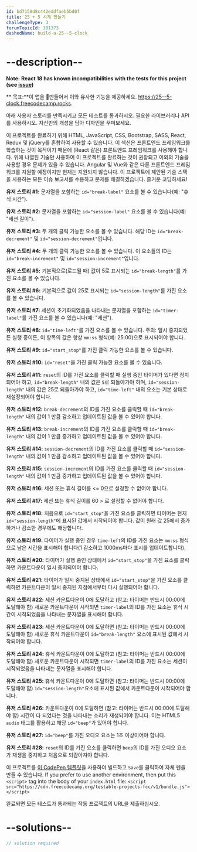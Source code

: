 ```yaml
---
id: bd7158d8c442eddfaeb5bd0f
title: 25 + 5 시계 만들기
challengeType: 3
forumTopicId: 301373
dashedName: build-a-25--5-clock
---
```


# --description--

**Note:** **React 18 has known incompatibilities with the tests for this project (see [issue](https://github.com/freeCodeCamp/freeCodeCamp/issues/45922))**

** 목표:**이 앱을 만들어서 이와 유사한 기능을 제공하세요. <a href="https://25--5-clock.freecodecamp.rocks" target="_blank" rel="noopener noreferrer nofollow">https://25--5-clock.freecodecamp.rocks</a>.

아래 사용자 스토리를 만족시키고 모든 테스트를 통과하시오. 필요한 라이브러리나 API를 사용하시오. 자신만의 개성을 담아 디자인을 꾸며보세요.

이 프로젝트를 완료하기 위해 HTML, JavaScript, CSS, Bootstrap, SASS, React, Redux 및 jQuery를 혼합하여 사용할 수 있습니다. 이 섹션은 프론트엔드 프레임워크를 학습하는 것이 목적이기 때문에 (React 같은) 프론트엔드 프레임워크를 사용해야 합니다. 위에 나열된 기술만 사용하여 이 프로젝트를 완료하는 것이 권장되고 이외의 기술을 사용할 경우 문제가 있을 수 있습니다. Angular 및 Vue와 같은 다른 프론트엔드 프레임워크를 지원할 예정이지만 현재는 지원되지 않습니다. 이 프로젝트에 제안된 기술 스택을 사용하는 모든 이슈 보고서를 수용하고 문제를 해결하겠습니다. 즐거운 코딩하세요!

**유저 스토리 #1:** 문자열을 포함하는 `id="break-label"` 요소를 볼 수 있습니다(예: "휴식 시간").

**유저 스토리 #2:** 문자열을 포함하는 `id="session-label"` 요소를 볼 수 있습니다(예: "세션 길이").

**유저 스토리 #3:** 두 개의 클릭 가능한 요소를 볼 수 있습니다. 해당 ID는 `id="break-decrement"` 및 `id="session-decrement"`입니다.

**유저 스토리 #4:** 두 개의 클릭 가능한 요소를 볼 수 있습니다. 이 요소들의 ID는 `id="break-increment"` 및 `id="session-increment"`입니다.

**유저 스토리 #5:** 기본적으로(로드될 때) 값이 5로 표시되는 `id="break-length"`를 가진 요소를 볼 수 있습니다.

**유저 스토리 #6:** 기본적으로 값이 25로 표시되는 `id="session-length"`를 가진 요소를 볼 수 있습니다.

**유저 스토리 #7:** 세션이 초기화되었음을 나타내는 문자열을 포함하는 `id="timer-label"`를 가진 요소를 볼 수 있습니다(예: "세션").

**유저 스토리 #8:** `id="time-left"`를 가진 요소를 볼 수 있습니다. 주의: 일시 중지되었든 실행 중이든, 이 항목의 값은 항상 `mm:ss` 형식(예: 25:00)으로 표시되어야 합니다.

**유저 스토리 #9:** `id="start_stop"`를 가진 클릭 가능한 요소를 볼 수 있습니다.

**유저 스토리 #10:** `id="reset"`을 가진 클릭 가능한 요소를 볼 수 있습니다.

**유저 스토리 #11:** `reset`의 ID를 가진 요소를 클릭할 때 실행 중인 타이머가 있다면 정지되어야 하고, `id="break-length"` 내의 값은 `5`로 되돌아가야 하며, `id="session-length"` 내의 값은 25로 되돌아가야 하고, `id="time-left"` 내의 요소는 기본 상태로 재설정되어야 합니다.

**유저 스토리 #12:** `break-decrement`의 ID를 가진 요소를 클릭할 때 `id="break-length"` 내의 값이 1 만큼 감소하고 업데이트된 값을 볼 수 있어야 합니다.

**유저 스토리 #13:** `break-increment`의 ID를 가진 요소를 클릭할 때 `id="break-length"` 내의 값이 1 만큼 증가하고 업데이트된 값을 볼 수 있어야 합니다.

**유저 스토리 #14:** `session-decrement`의 ID를 가진 요소를 클릭할 때 `id="session-length"` 내의 값이 1 만큼 감소하고 업데이트된 값을 볼 수 있어야 합니다.

**유저 스토리 #15:** `session-increment`의 ID를 가진 요소를 클릭할 때 `id="session-length"` 내의 값이 1 만큼 증가하고 업데이트된 값을 볼 수 있어야 합니다.

**유저 스토리 #16:** 세션 또는 휴식 길이를 &lt;= 0으로 설정할 수 없어야 합니다.

**유저 스토리 #17:** 세션 또는 휴식 길이를 60 > 로 설정할 수 없어야 합니다.

**유저 스토리 #18:** 처음으로 `id="start_stop"`을 가진 요소를 클릭하면 타이머는 현재 `id="session-length"`에 표시된 값에서 시작되어야 합니다. 값이 원래 값 25에서 증가하거나 감소한 경우에도 해당합니다.

**유저 스토리 #19:** 타이머가 실행 중인 경우 `time-left`의 ID를 가진 요소는 `mm:ss` 형식으로 남은 시간을 표시해야 합니다(1 감소하고 1000ms마다 표시를 업데이트합니다).

**유저 스토리 #20:** 타이머가 실행 중인 상태에서 `id="start_stop"`을 가진 요소를 클릭하면 카운트다운이 일시 중지되어야 합니다.

**유저 스토리 #21:** 타이머가 일시 중지된 상태에서 `id="start_stop"`을 가진 요소를 클릭하면 카운트다운이 일시 중지된 지점에서부터 다시 실행되어야 합니다.

**유저 스토리 #22:** 세션 카운트다운이 0에 도달하고 (참고: 타이머는 반드시 00:00에 도달해야 함) 새로운 카운트다운이 시작되면 `timer-label`의 ID를 가진 요소는 휴식 시간이 시작되었음을 나타내는 문자열을 표시해야 합니다.

**유저 스토리 #23:** 세션 카운트다운이 0에 도달하면 (참고: 타이머는 반드시 00:00에 도달해야 함) 새로운 휴식 카운트다운이 `id="break-length"` 요소에 표시된 값에서 시작되어야 합니다.

**유저 스토리 #24:** 휴식 카운트다운이 0에 도달하고 (참고: 타이머는 반드시 00:00에 도달해야 함) 새로운 카운트다운이 시작되면 `timer-label`의 ID를 가진 요소는 세션이 시작되었음을 나타내는 문자열을 표시해야 합니다.

**유저 스토리 #25:** 휴식 카운트다운이 0에 도달하면 (참고: 타이머는 반드시 00:00에 도달해야 함) `id="session-length"`요소에 표시된 값에서 카운트다운이 시작되어야 합니다.

**유저 스토리 #26:** 카운트다운이 0에 도달하면 (참고: 타이머는 반드시 00:00에 도달해야 함) 시간이 다 되었다는 것을 나타내는 소리가 재생되어야 합니다. 이는 HTML5 `audio` 태그를 활용하고 해당 `id="beep"`가 있어야 합니다.

**유저 스토리 #27:** `id="beep"`를 가진 오디오 요소는 1초 이상이어야 합니다.

**유저 스토리 #28:** `reset`의 ID를 가진 요소를 클릭하면 `beep`의 ID를 가진 오디오 요소가 재생을 중지하고 처음으로 되감아져야 합니다.

이 프로젝트를 <a href='https://codepen.io/pen?template=MJjpwO' target='_blank' rel="noopener noreferrer nofollow">이 CodePen 템플릿</a>을 사용하여 빌드하고 `Save`를 클릭하여 자체 펜을 만들 수 있습니다. If you prefer to use another environment, then put this `<script>` tag into the body of your `index.html` file: `<script src="https://cdn.freecodecamp.org/testable-projects-fcc/v1/bundle.js"></script>`

완료되면 모든 테스트가 통과되는 작동 프로젝트의 URL을 제출하십시오.

# --solutions--

```js
// solution required
```

